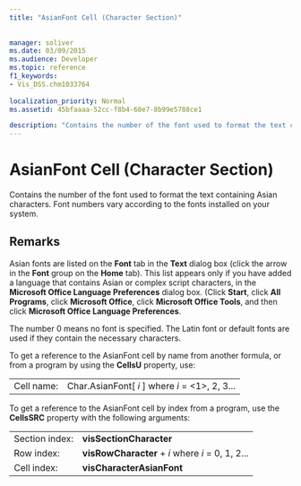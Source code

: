 ```yaml
---
title: "AsianFont Cell (Character Section)"
 
 
manager: soliver
ms.date: 03/09/2015
ms.audience: Developer
ms.topic: reference
f1_keywords:
- Vis_DSS.chm1033764
 
localization_priority: Normal
ms.assetid: 45bfaaaa-52cc-f8b4-68e7-8b99e5788ce1

description: "Contains the number of the font used to format the text containing Asian characters. Font numbers vary according to the fonts installed on your system."
---
```


# AsianFont Cell (Character Section)

Contains the number of the font used to format the text containing Asian characters. Font numbers vary according to the fonts installed on your system. 
  
## Remarks

Asian fonts are listed on the **Font** tab in the **Text** dialog box (click the arrow in the **Font** group on the **Home** tab). This list appears only if you have added a language that contains Asian or complex script characters, in the **Microsoft Office Language Preferences** dialog box. (Click **Start**, click **All Programs**, click **Microsoft Office**, click **Microsoft Office Tools**, and then click **Microsoft Office Language Preferences**.
  
The number 0 means no font is specified. The Latin font or default fonts are used if they contain the necessary characters.
  
To get a reference to the AsianFont cell by name from another formula, or from a program by using the **CellsU** property, use: 
  
|||
|:-----|:-----|
|Cell name:  <br/> |Char.AsianFont[ *i*  ]           where  *i*  = <1>, 2, 3...  <br/> |
   
To get a reference to the AsianFont cell by index from a program, use the **CellsSRC** property with the following arguments: 
  
|||
|:-----|:-----|
|Section index:  <br/> |**visSectionCharacter** <br/> |
|Row index:  <br/> |**visRowCharacter** +  *i*           where  *i*  = 0, 1, 2...  <br/> |
|Cell index:  <br/> |**visCharacterAsianFont** <br/> |
   

